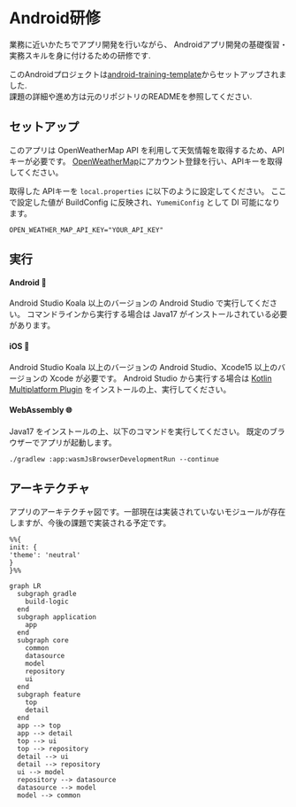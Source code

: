 # Android研修

業務に近いかたちでアプリ開発を行いながら、
Androidアプリ開発の基礎復習・実務スキルを身に付けるための研修です.  

このAndroidプロジェクトは[android-training-template](https://github.com/yumemi-inc/android-training-template)からセットアップされました.  
課題の詳細や進め方は元のリポジトリのREADMEを参照してください.

## セットアップ

このアプリは OpenWeatherMap API を利用して天気情報を取得するため、APIキーが必要です。
[OpenWeatherMap](https://home.openweathermap.org/users/sign_up)にアカウント登録を行い、APIキーを取得してください。


取得した APIキーを `local.properties` に以下のように設定してください。
ここで設定した値が BuildConfig に反映され、`YumemiConfig` として DI 可能になります。

```
OPEN_WEATHER_MAP_API_KEY="YOUR_API_KEY"
```

## 実行

#### Android :robot:

Android Studio Koala 以上のバージョンの Android Studio で実行してください。
コマンドラインから実行する場合は Java17 がインストールされている必要があります。

#### iOS :green_apple:

Android Studio Koala 以上のバージョンの Android Studio、Xcode15 以上のバージョンの Xcode が必要です。
Android Studio から実行する場合は [Kotlin Multiplatform Plugin](https://plugins.jetbrains.com/plugin/14936-kotlin-multiplatform) をインストールの上、実行してください。

#### WebAssembly :globe_with_meridians:

Java17 をインストールの上、以下のコマンドを実行してください。
既定のブラウザーでアプリが起動します。

```
./gradlew :app:wasmJsBrowserDevelopmentRun --continue
```

## アーキテクチャ
アプリのアーキテクチャ図です。一部現在は実装されていないモジュールが存在しますが、今後の課題で実装される予定です。

```mermaid
%%{
init: {
'theme': 'neutral'
}
}%%

graph LR
  subgraph gradle 
    build-logic  
  end  
  subgraph application
    app  
  end  
  subgraph core
    common
    datasource
    model
    repository
    ui
  end
  subgraph feature
    top
    detail
  end
  app --> top
  app --> detail
  top --> ui
  top --> repository
  detail --> ui
  detail --> repository
  ui --> model
  repository --> datasource
  datasource --> model
  model --> common
```
